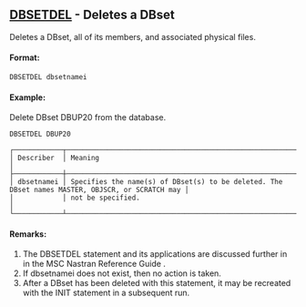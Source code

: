 ## [DBSETDEL](https://nexus.hexagon.com/documentationcenter/bundle/MSC_Nastran_2022.4/page/Nastran_Combined_Book/qrg/fms/TOC.DBSETDEL.xhtml) - Deletes a DBset

Deletes a DBset, all of its members, and associated physical files.

#### Format:

```nastran
DBSETDEL dbsetnamei
```

#### Example:

Delete DBset DBUP20 from the database.

```nastran
DBSETDEL DBUP20
```

```text
┌────────────┬─────────────────────────────────────────────────────────────────────────────────────────────────┐
│ Describer  │ Meaning                                                                                         │
├────────────┼─────────────────────────────────────────────────────────────────────────────────────────────────┤
│ dbsetnamei │ Specifies the name(s) of DBset(s) to be deleted. The DBset names MASTER, OBJSCR, or SCRATCH may │
│            │ not be specified.                                                                               │
└────────────┴─────────────────────────────────────────────────────────────────────────────────────────────────┘
```

#### Remarks:

1. The DBSETDEL statement and its applications are discussed further in    in the MSC Nastran Reference Guide .
2. If dbsetnamei does not exist, then no action is taken.
3. After a DBset has been deleted with this statement, it may be recreated with the INIT statement in a subsequent run.

